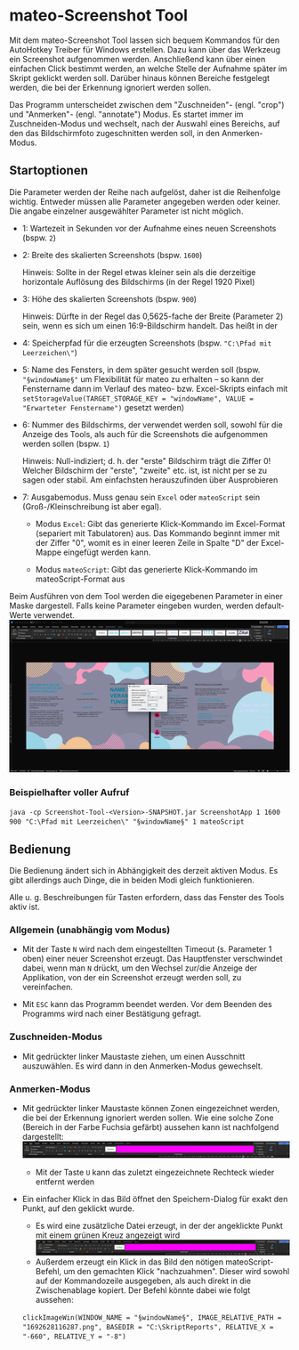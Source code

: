 # mateo-Screenshot Tool

Mit dem mateo-Screenshot Tool lassen sich bequem Kommandos für den AutoHotkey Treiber für Windows erstellen. 
Dazu kann über das Werkzeug ein Screenshot aufgenommen werden. Anschließend kann über einen einfachen Click bestimmt werden, an welche Stelle der Aufnahme später im Skript geklickt werden soll. Darüber hinaus können Bereiche festgelegt werden, die bei der Erkennung ignoriert werden sollen.

Das Programm unterscheidet zwischen dem "Zuschneiden"- (engl. "crop") und "Anmerken"- (engl. "annotate") Modus. Es startet immer im Zuschneiden-Modus und wechselt, nach der Auswahl eines Bereichs, auf den das Bildschirmfoto zugeschnitten werden soll, in den Anmerken-Modus. 

## Startoptionen

Die Parameter werden der Reihe nach aufgelöst, daher ist die Reihenfolge wichtig. Entweder müssen alle Parameter angegeben werden oder keiner. Die angabe einzelner ausgewählter Parameter ist nicht möglich.

* 1: Wartezeit in Sekunden vor der Aufnahme eines neuen Screenshots (bspw. `2`)

* 2: Breite des skalierten Screenshots (bspw. `1600`)

	Hinweis: Sollte in der Regel etwas kleiner sein als die derzeitige horizontale Auflösung des Bildschirms (in der Regel 1920 Pixel) 

* 3: Höhe des skalierten Screenshots (bspw. `900`)

	Hinweis: Dürfte in der Regel das 0,5625-fache der Breite (Parameter 2) sein, wenn es sich um einen 16:9-Bildschirm handelt. Das heißt in der  

* 4: Speicherpfad für die erzeugten Screenshots (bspw. `"C:\Pfad mit Leerzeichen\"`)

* 5: Name des Fensters, in dem später gesucht werden soll (bspw. `"§windowName§"` um Flexibilität für mateo zu erhalten – so kann der Fenstername dann im Verlauf des mateo- bzw. Excel-Skripts einfach mit `setStorageValue(TARGET_STORAGE_KEY = "windowName", VALUE = "Erwarteter Fenstername")` gesetzt werden)

* 6: Nummer des Bildschirms, der verwendet werden soll, sowohl für die Anzeige des Tools, als auch für die Screenshots die aufgenommen werden sollen (bspw. `1`)

	Hinweis: Null-indiziert; d. h. der "erste" Bildschirm trägt die Ziffer 0! Welcher Bildschirm der "erste", "zweite" etc. ist, ist nicht per se zu sagen oder stabil. Am einfachsten herauszufinden über Ausprobieren

* 7: Ausgabemodus. Muss genau sein `Excel` oder `mateoScript` sein (Groß-/Kleinschreibung ist aber egal).

	* Modus `Excel`: Gibt das generierte Klick-Kommando im Excel-Format (separiert mit Tabulatoren) aus. Das Kommando beginnt immer mit der Ziffer "0", womit es in einer leeren Zeile in Spalte "D" der Excel-Mappe eingefügt werden kann.

	* Modus `mateoScript`: Gibt das generierte Klick-Kommando im mateoScript-Format aus

Beim Ausführen von dem Tool werden die eigegebenen Parameter in einer Maske dargestell. Falls keine Parameter eingeben wurden, werden default-Werte verwendet.
[![Startparameter](src/main/resources/doc/StartScreenshotTool.png)](src/main/resources/doc/StartScreenshotTool.png)

### Beispielhafter voller Aufruf

`java -cp Screenshot-Tool-<Version>-SNAPSHOT.jar ScreenshotApp 1 1600 900 "C:\Pfad mit Leerzeichen\" "§windowName§" 1 mateoScript`

## Bedienung

Die Bedienung ändert sich in Abhängigkeit des derzeit aktiven Modus. Es gibt allerdings auch Dinge, die in beiden Modi gleich funktionieren.

Alle u. g. Beschreibungen für Tasten erfordern, dass das Fenster des Tools aktiv ist.

### Allgemein (unabhängig vom Modus)

* Mit der Taste `N` wird nach dem eingestellten Timeout (s. Parameter 1 oben) einer neuer Screenshot erzeugt. Das Hauptfenster verschwindet dabei, wenn man `N` drückt, um den Wechsel zur/die Anzeige der Applikation, von der ein Screenshot erzeugt werden soll, zu vereinfachen.

* Mit `ESC` kann das Programm beendet werden. Vor dem Beenden des Programms wird nach einer Bestätigung gefragt.

### Zuschneiden-Modus

* Mit gedrückter linker Maustaste ziehen, um einen Ausschnitt auszuwählen. Es wird dann in den Anmerken-Modus gewechselt.

### Anmerken-Modus

* Mit gedrückter linker Maustaste können Zonen eingezeichnet werden, die bei der Erkennung ignoriert werden sollen. Wie eine solche Zone (Bereich in der Farbe Fuchsia gefärbt) aussehen kann ist nachfolgend dargestellt:
  [![Screenshot mit eingezeichneter Zone](src/main/resources/doc/screenshotWithZone.png)](src/main/resources/doc/screenshotWithZone.png)

	* Mit der Taste `U` kann das zuletzt eingezeichnete Rechteck wieder entfernt werden

* Ein einfacher Klick in das Bild öffnet den Speichern-Dialog für exakt den Punkt, auf den geklickt wurde.
	* Es wird eine zusätzliche Datei erzeugt, in der der angeklickte Punkt mit einem grünen Kreuz angezeigt wird
  [![Screenshot mit eingezeichneter Zone und geklicktem Punkt](src/main/resources/doc/screenshotWithZoneAndClickPosition.png)](src/main/resources/doc/screenshotWithZoneAndClickPosition.png)
	* Außerdem erzeugt ein Klick in das Bild den nötigen mateoScript-Befehl, um den gemachten Klick "nachzuahmen". Dieser wird sowohl auf der Kommandozeile ausgegeben, als auch direkt in die Zwischenablage kopiert.
  Der Befehl könnte dabei wie folgt aussehen:
  
  `clickImageWin(WINDOW_NAME = "§windowName§", IMAGE_RELATIVE_PATH = "1692628116287.png", BASEDIR = "C:\SkriptReports", RELATIVE_X = "-660", RELATIVE_Y = "-8")`